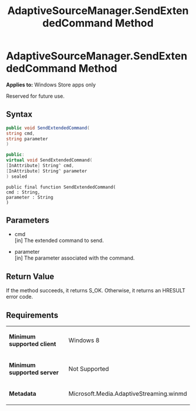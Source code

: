 ﻿---
title: AdaptiveSourceManager.SendExtendedCommand Method
TOCTitle: SendExtendedCommand Method
ms:assetid: eb8c0537-f09d-4e22-b557-bd4d3dccb1aa
ms:mtpsurl: https://msdn.microsoft.com/en-us/library/JJ822864(v=VS.90)
ms:contentKeyID: 50079618
ms.date: 11/19/2012
mtps_version: v=VS.90
dev_langs:
- csharp
- c++
- jscript
---

# AdaptiveSourceManager.SendExtendedCommand Method

**Applies to:** Windows Store apps only

Reserved for future use.

## Syntax

``` csharp
public void SendExtendedCommand(
string cmd,
string parameter
)
```

``` c++
public:
virtual void SendExtendedCommand(
[InAttribute] String^ cmd, 
[InAttribute] String^ parameter
) sealed
```

``` jscript
public final function SendExtendedCommand(
cmd : String, 
parameter : String
)
```

## Parameters

  - cmd  
    \[in\] The extended command to send.

  - parameter  
    \[in\] The parameter associated with the command.

## Return Value

If the method succeeds, it returns S\_OK. Otherwise, it returns an HRESULT error code.

## Requirements

<table>
<colgroup>
<col style="width: 50%" />
<col style="width: 50%" />
</colgroup>
<tbody>
<tr class="odd">
<td><p><strong>Minimum supported client</strong></p></td>
<td><p>Windows 8</p></td>
</tr>
<tr class="even">
<td><p><strong>Minimum supported server</strong></p></td>
<td><p>Not Supported</p></td>
</tr>
<tr class="odd">
<td><p><strong>Metadata</strong></p></td>
<td><p>Microsoft.Media.AdaptiveStreaming.winmd</p></td>
</tr>
</tbody>
</table>

